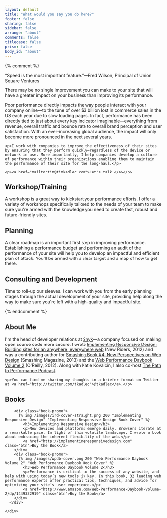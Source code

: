 ```yaml
---
layout: default
title: "What would you say you do here?"
footer: false
sharing: false
sidebar: false
arrange: "about"
comments: false
titlecase: false
prism: false
body_id: "about"
---
```

<div class="lc">
	 {% comment %} 
	<p class="lede">“Speed is the most important feature.”—Fred Wilson, Principal of Union Square Ventures</p>
	<p>There may be no single improvement you can make to your site that will have a greater impact on your business than improving its performance.</p>
	<p>Poor performance directly impacts the way people interact with your company online—to the tune of over $3 billion lost in commerce sales in the US each year due to slow loading pages. In fact, performance has been directly tied to just about every key indicator imaginable—everything from revenue, overall traffic and bounce rate to overall brand perception and user satisfaction. With an ever-increasing global audience, the impact will only become more pronounced in the next several years.</p>

	<p>I work with companies to improve the effectiveness of their sites by ensuring that they perform quickly—regardless of the device or network in use. More importantly, I help companies develop a culture of performance within their organizations enabling them to maintain the performance of their site for the long-haul.</p>

	<p><a href="mailto:tim@timkadlec.com">Let's talk.</a></p>

</div>
<div class="alt">
	<div class="lc">
		<section class="tri">
			<h2>Workshop/Training</h2>
			<p>A workshop is a great way to kickstart your performance efforts. I offer a variety of workshops specifically tailored to the needs of your team to make sure you're armed with the knowledge you need to create fast, robust and future-friendly sites.</p>
		</section>
		<section class="tri">
			<h2>Planning</h2>
			<p>A clear roadmap is an important first step in improving performance. Establishing a performance budget and performing an audit of the performance of your site will help you to develop an impactful and efficient plan of attack. You'll be armed with a clear target and a map of how to get there.</p>
		</section>
		<section class="tri">
			<h2>Consulting and Development</h2>
			<p>Time to roll-up our sleeves. I can work with you from the early planning stages through the actual development of your site, providing help along the way to make sure you're left with a high-quality and impactful site.</p>
		</section>
	</div>
</div>
<div class="lc">
		 {% endcomment %} 
	<h2 id="bio">About Me</h2>
	<p>I'm the head of developer relations at <a href="https://snyk.io">Snyk</a>—a company focused on making open source code more secure. I wrote <a href="http://implementingresponsivedesign.com">Implementing Responsive Design: Building sites for an anywhere, everywhere web</a> (New Riders, 2012) and was a contributing author for <a href="https://shop.smashingmagazine.com/smashing-book-4-ebooks.html">Smashing Book #4: New Perspectives on Web Design</a> (Smashing Magazine, 2013) and the <a href="http://www.amazon.com/Web-Performance-Daybook-Volume-2/dp/1449332919">Web Performance Daybook Volume 2</a> (O'Reilly, 2012). Along with Katie Kovalcin, I also co-host <a href="http://pathtoperf.com/">The Path to Performance Podcast</a>.</p>

	<p>You can find me sharing my thoughts in a briefer format on Twitter at <a href="http://twitter.com/tkadlec">@tkadlec</a>.</p>
</div>
<div class="alt">
      <div class="lc contain">
      		<h2 id="books">Books</h2>

        <div class="book-promo">
          {% img /images/ird-cover-straight.png 200 "Implementing Responsive Design" "Implementing Responsive Design Book Cover" %}
            <h3>Implementing Responsive Design</h3>
            <p>New devices and platforms emerge daily. Browsers iterate at a remarkable pace. In light of this volatile landscape, I wrote a book about embracing the inherent flexibility of the web.</p>
            <a href="http://implementingresponsivedesign.com" class="btn">Buy the Book</a>
        </div>
        <div class="book-promo">
          {% img /images/wpdb-cover.png 200 "Web Performance Daybook Volume 2" "Web Performance Daybook Book Cover" %}
            <h3>Web Performance Daybook Volume 2</h3>
            <p>Performance is critical to the success of any website, and help with using today’s new tools is key. In this book, 32 leading web performance experts offer practical tips, techniques, and advice for optimizing your site’s user experience.</p>
            <a href="http://www.amazon.com/Web-Performance-Daybook-Volume-2/dp/1449332919" class="btn">Buy the Book</a>
        </div>
      </div>
    
    </div>





